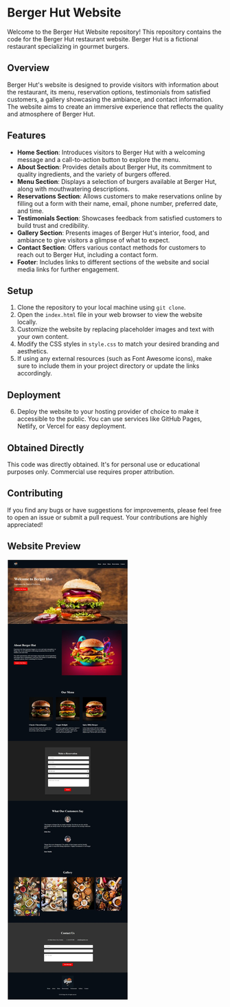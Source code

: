 # Berger Hut Website

Welcome to the Berger Hut Website repository! This repository contains the code for the Berger Hut restaurant website. Berger Hut is a fictional restaurant specializing in gourmet burgers.

## Overview

Berger Hut's website is designed to provide visitors with information about the restaurant, its menu, reservation options, testimonials from satisfied customers, a gallery showcasing the ambiance, and contact information. The website aims to create an immersive experience that reflects the quality and atmosphere of Berger Hut.

## Features

- **Home Section**: Introduces visitors to Berger Hut with a welcoming message and a call-to-action button to explore the menu.
- **About Section**: Provides details about Berger Hut, its commitment to quality ingredients, and the variety of burgers offered.
- **Menu Section**: Displays a selection of burgers available at Berger Hut, along with mouthwatering descriptions.
- **Reservations Section**: Allows customers to make reservations online by filling out a form with their name, email, phone number, preferred date, and time.
- **Testimonials Section**: Showcases feedback from satisfied customers to build trust and credibility.
- **Gallery Section**: Presents images of Berger Hut's interior, food, and ambiance to give visitors a glimpse of what to expect.
- **Contact Section**: Offers various contact methods for customers to reach out to Berger Hut, including a contact form.
- **Footer**: Includes links to different sections of the website and social media links for further engagement.

## Setup

1. Clone the repository to your local machine using `git clone`.
2. Open the `index.html` file in your web browser to view the website locally.
3. Customize the website by replacing placeholder images and text with your own content.
4. Modify the CSS styles in `style.css` to match your desired branding and aesthetics.
5. If using any external resources (such as Font Awesome icons), make sure to include them in your project directory or update the links accordingly.

## Deployment

6. Deploy the website to your hosting provider of choice to make it accessible to the public. You can use services like GitHub Pages, Netlify, or Vercel for easy deployment.

## Obtained Directly

This code was directly obtained. It's for personal use or educational purposes only. Commercial use requires proper attribution.

## Contributing

If you find any bugs or have suggestions for improvements, please feel free to open an issue or submit a pull request. Your contributions are highly appreciated!

## Website Preview
![preview](https://github.com/mohsha313/simple-restaurant/blob/main/preview.jpg)
